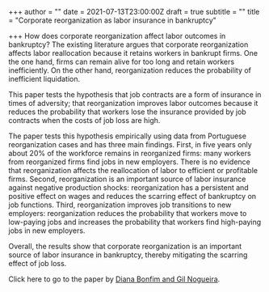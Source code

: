 +++
author = ""
date = 2021-07-13T23:00:00Z
draft = true
subtitle = ""
title = "Corporate reorganization as labor insurance in bankruptcy"

+++
How does corporate reorganization affect labor outcomes in bankruptcy? The existing literature argues that corporate reorganization affects labor reallocation because it retains workers in bankrupt firms. One the one hand, firms can remain alive for too long and retain workers inefficiently. On the other hand, reorganization reduces the probability of inefficient liquidation.

This paper tests the hypothesis that job contracts are a form of insurance in times of adversity; that reorganization improves labor outcomes because it reduces the probability that workers lose the insurance provided by job contracts when the costs of job loss are high.

The paper tests this hypothesis empirically using data from Portuguese reorganization cases and has three main findings. First, in five years only about 20% of the workforce remains in reorganized firms: many workers from reorganized firms find jobs in new employers. There is no evidence that reorganization affects the reallocation of labor to efficient or profitable firms. Second, reorganization is an important source of labor insurance against negative production shocks: reorganization has a persistent and positive effect on wages and reduces the scarring effect of bankruptcy on job functions. Third, reorganization improves job transitions to new employers: reorganization reduces the probability that workers move to low-paying jobs and increases the probability that workers find high-paying jobs in new employers.

Overall, the results show that corporate reorganization is an important source of labor insurance in bankruptcy, thereby mitigating the scarring effect of job loss.

Click here to go to the paper by [Diana Bonfim and Gil Nogueira](https://papers.ssrn.com/sol3/papers.cfm?abstract_id=3761746).